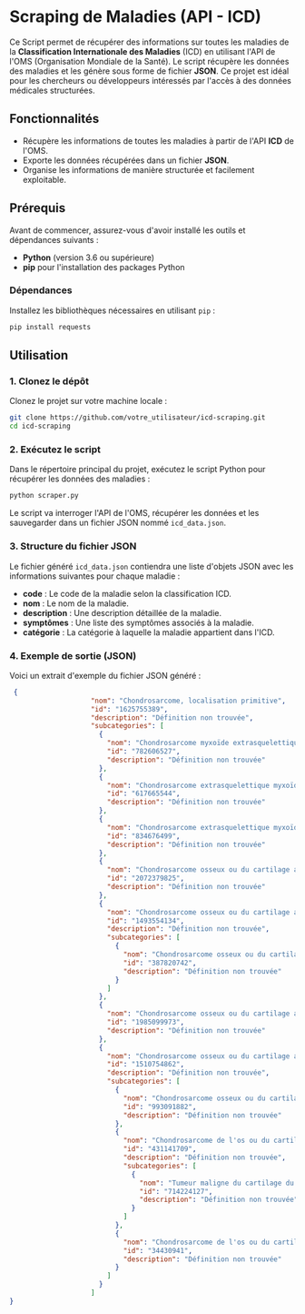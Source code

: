 # Scraping de Maladies (API - ICD)

Ce Script permet de récupérer des informations sur toutes les maladies de la **Classification Internationale des Maladies** (ICD) en utilisant l'API de l'OMS (Organisation Mondiale de la Santé). Le script récupère les données des maladies et les génère sous forme de fichier **JSON**. Ce projet est idéal pour les chercheurs ou développeurs intéressés par l'accès à des données médicales structurées.

## Fonctionnalités

- Récupère les informations de toutes les maladies à partir de l'API **ICD** de l'OMS.
- Exporte les données récupérées dans un fichier **JSON**.
- Organise les informations de manière structurée et facilement exploitable.
  
## Prérequis

Avant de commencer, assurez-vous d'avoir installé les outils et dépendances suivants :

- **Python** (version 3.6 ou supérieure)
- **pip** pour l'installation des packages Python

### Dépendances

Installez les bibliothèques nécessaires en utilisant `pip` :

```bash
pip install requests
```

## Utilisation

### 1. Clonez le dépôt

Clonez le projet sur votre machine locale :

```bash
git clone https://github.com/votre_utilisateur/icd-scraping.git
cd icd-scraping
```

### 2. Exécutez le script

Dans le répertoire principal du projet, exécutez le script Python pour récupérer les données des maladies :

```bash
python scraper.py
```

Le script va interroger l'API de l'OMS, récupérer les données et les sauvegarder dans un fichier JSON nommé `icd_data.json`.

### 3. Structure du fichier JSON

Le fichier généré `icd_data.json` contiendra une liste d'objets JSON avec les informations suivantes pour chaque maladie :

- **code** : Le code de la maladie selon la classification ICD.
- **nom** : Le nom de la maladie.
- **description** : Une description détaillée de la maladie.
- **symptômes** : Une liste des symptômes associés à la maladie.
- **catégorie** : La catégorie à laquelle la maladie appartient dans l'ICD.

### 4. Exemple de sortie (JSON)

Voici un extrait d'exemple du fichier JSON généré :

```json
 {
                    "nom": "Chondrosarcome, localisation primitive",
                    "id": "1625755389",
                    "description": "Définition non trouvée",
                    "subcategories": [
                      {
                        "nom": "Chondrosarcome myxoïde extrasquelettique d'autres localisations précisées",
                        "id": "782606527",
                        "description": "Définition non trouvée"
                      },
                      {
                        "nom": "Chondrosarcome extrasquelettique myxoïde des tissus mous du membre",
                        "id": "617665544",
                        "description": "Définition non trouvée"
                      },
                      {
                        "nom": "Chondrosarcome extrasquelettique myxoïde, localisation inconnue",
                        "id": "834676499",
                        "description": "Définition non trouvée"
                      },
                      {
                        "nom": "Chondrosarcome osseux ou du cartilage articulaire des membres",
                        "id": "2072379825",
                        "description": "Définition non trouvée"
                      },
                      {
                        "nom": "Chondrosarcome osseux ou du cartilage articulaire du pelvis",
                        "id": "1493554134",
                        "description": "Définition non trouvée",
                        "subcategories": [
                          {
                            "nom": "Chondrosarcome osseux ou du cartilage articulaire des os pelviens, du sacrum ou du coccyx",
                            "id": "387820742",
                            "description": "Définition non trouvée"
                          }
                        ]
                      },
                      {
                        "nom": "Chondrosarcome osseux ou du cartilage articulaire des côtes, du sternum ou de la clavicule",
                        "id": "1985099973",
                        "description": "Définition non trouvée"
                      },
                      {
                        "nom": "Chondrosarcome osseux ou du cartilage articulaire d'autres localisations précisées",
                        "id": "1510754862",
                        "description": "Définition non trouvée",
                        "subcategories": [
                          {
                            "nom": "Chondrosarcome osseux ou du cartilage articulaire de la mandibule",
                            "id": "993091882",
                            "description": "Définition non trouvée"
                          },
                          {
                            "nom": "Chondrosarcome de l'os ou du cartilage articulaire du crâne ou du visage",
                            "id": "431141709",
                            "description": "Définition non trouvée",
                            "subcategories": [
                              {
                                "nom": "Tumeur maligne du cartilage du nez",
                                "id": "714224127",
                                "description": "Définition non trouvée"
                              }
                            ]
                          },
                          {
                            "nom": "Chondrosarcome de l'os ou du cartilage articulaire de la côlonne vertébrale",
                            "id": "34430941",
                            "description": "Définition non trouvée"
                          }
                        ]
                      }
                    ]
}
```
